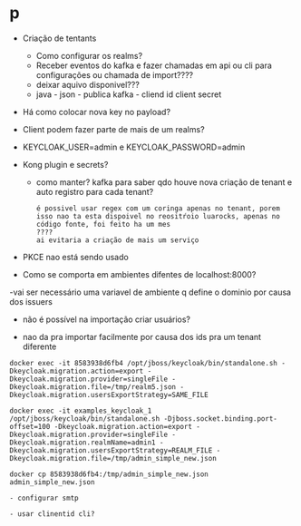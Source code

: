 # p

- Criação de tentants
   - Como configurar os realms?
   - Receber eventos do kafka e fazer chamadas em api ou cli para configurações ou chamada de import????
   - deixar aquivo disponivel???
   - java - json - publica kafka - cliend id client secret

- Há como colocar nova key no payload?

- Client podem fazer parte de mais de um realms?

- KEYCLOAK_USER=admin e KEYCLOAK_PASSWORD=admin

- Kong plugin e secrets?
  - como manter? kafka para saber qdo houve nova criação de tenant
        e auto registro para cada tenant?

        é possivel usar regex com um coringa apenas no tenant, porem isso nao ta esta dispoivel no reositŕoio luarocks, apenas no código fonte, foi feito ha um mes
        ???? 
        ai evitaria a criação de mais um serviço

- PKCE nao está sendo usado

- Como se comporta em ambientes difentes de localhost:8000?

-vai ser necessário uma variavel de ambiente q define o dominio por causa dos issuers

- não é possível na importação criar usuários?

- nao da pra importar facilmente por causa dos ids pra um tenant diferente

```
docker exec -it 8583938d6fb4 /opt/jboss/keycloak/bin/standalone.sh -Dkeycloak.migration.action=export -Dkeycloak.migration.provider=singleFile -Dkeycloak.migration.file=/tmp/realm5.json -Dkeycloak.migration.usersExportStrategy=SAME_FILE

docker exec -it examples_keycloak_1 /opt/jboss/keycloak/bin/standalone.sh -Djboss.socket.binding.port-offset=100 -Dkeycloak.migration.action=export -Dkeycloak.migration.provider=singleFile -Dkeycloak.migration.realmName=admin1 -Dkeycloak.migration.usersExportStrategy=REALM_FILE -Dkeycloak.migration.file=/tmp/admin_simple_new.json

docker cp 8583938d6fb4:/tmp/admin_simple_new.json admin_simple_new.json

- configurar smtp

- usar clinentid cli?